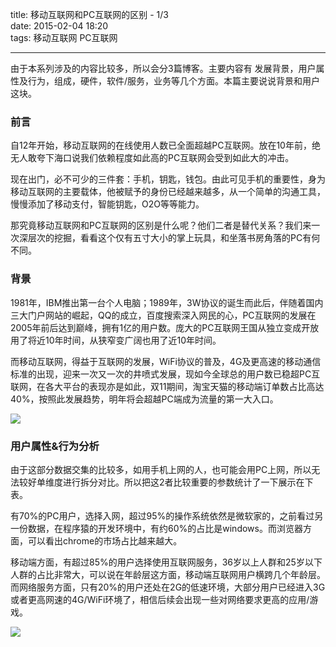 title: 移动互联网和PC互联网的区别 - 1/3   
date: 2015-02-04 18:20   
tags: 移动互联网 PC互联网  

---

由于本系列涉及的内容比较多，所以会分3篇博客。主要内容有 发展背景，用户属性及行为，组成，硬件，软件/服务，业务等几个方面。本篇主要说说背景和用户这块。

### 前言

自12年开始，移动互联网的在线使用人数已全面超越PC互联网。放在10年前，绝无人敢夸下海口说我们依赖程度如此高的PC互联网会受到如此大的冲击。

现在出门，必不可少的三件套：手机，钥匙，钱包。由此可见手机的重要性，身为移动互联网的主要载体，他被赋予的身份已经越来越多，从一个简单的沟通工具，慢慢添加了移动支付，智能钥匙，O2O等等能力。

那究竟移动互联网和PC互联网的区别是什么呢？他们二者是替代关系？我们来一次深层次的挖掘，看看这个仅有五寸大小的掌上玩具，和坐落书房角落的PC有何不同。

<!-- more -->

### 背景
1981年，IBM推出第一台个人电脑；1989年，3W协议的诞生而此后，伴随着国内三大门户网站的崛起，QQ的成立，百度搜索深入网民的心，PC互联网的发展在2005年前后达到巅峰，拥有1亿的用户数。庞大的PC互联网王国从独立变成开放用了将近10年时间，从狭窄变广阔也用了近10年时间。

而移动互联网，得益于互联网的发展，WiFi协议的普及，4G及更高速的移动通信标准的出现，迎来一次又一次的井喷式发展，现如今全球总的用户数已稳超PC互联网，在各大平台的表现亦是如此，双11期间，淘宝天猫的移动端订单数占比高达40%，按照此发展趋势，明年将会超越PC端成为流量的第一大入口。

![](http://7u2j5e.com1.z0.glb.clouddn.com/background.png)

### 用户属性&行为分析

由于这部分数据交集的比较多，如用手机上网的人，也可能会用PC上网，所以无法较好单维度进行拆分对比。所以把这2者比较重要的参数统计了一下展示在下表。

有70%的PC用户，选择入网，超过95%的操作系统依然是微软家的，之前看过另一份数据，在程序猿的开发环境中，有约60%的占比是windows。而浏览器方面，可以看出chrome的市场占比越来越大。

移动端方面，有超过85%的用户选择使用互联网服务，36岁以上人群和25岁以下人群的占比非常大，可以说在年龄层这方面，移动端互联网用户横跨几个年龄层。而网络服务方面，只有20%的用户还处在2G的低速环境，大部分用户已经进入3G或者更高网速的4G/WiFi环境了，相信后续会出现一些对网络要求更高的应用/游戏。

![](http://7u2j5e.com1.z0.glb.clouddn.com/user.png)